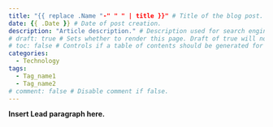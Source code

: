 ```yaml
---
title: "{{ replace .Name "-" " " | title }}" # Title of the blog post.
date: {{ .Date }} # Date of post creation.
description: "Article description." # Description used for search engine.
# draft: true # Sets whether to render this page. Draft of true will not be rendered.
# toc: false # Controls if a table of contents should be generated for first-level links automatically.
categories:
  - Technology
tags:
  - Tag_name1
  - Tag_name2
# comment: false # Disable comment if false.
---
```


**Insert Lead paragraph here.**
